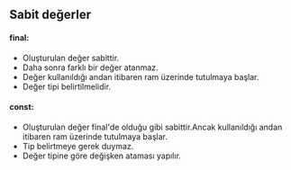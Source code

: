 ## Sabit değerler
#### final: 
- Oluşturulan değer sabittir.
- Daha sonra farklı bir değer atanmaz.
- Değer kullanıldığı andan itibaren ram üzerinde tutulmaya başlar.
- Değer tipi belirtilmelidir.
#### const:
- Oluşturulan değer final'de olduğu gibi sabittir.Ancak kullanıldığı andan itibaren ram üzerinde tutulmaya başlar.
- Tip belirtmeye gerek duymaz.
- Değer tipine göre değişken ataması yapılır.
